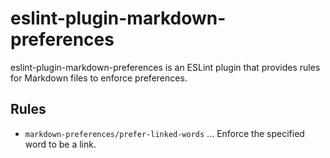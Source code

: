 
# eslint-plugin-markdown-preferences

eslint-plugin-markdown-preferences is an ESLint plugin that provides rules for Markdown files to enforce preferences.

## Rules

- `markdown-preferences/prefer-linked-words` ... Enforce the specified word to be a link.
